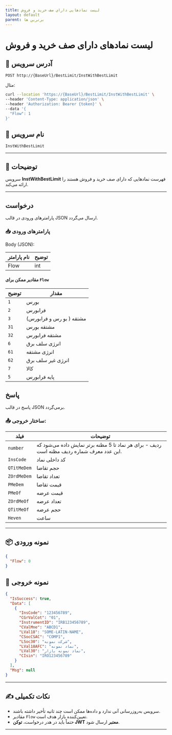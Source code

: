 ```yaml
---
title: ليست نمادهايي داراي صف خريد و فروش
layout: default
parent: برترین ها
---
```


# ليست نمادهای دارای صف خريد و فروش

## 📌 آدرس سرویس

```
POST http://{BaseUrl}/BestLimit/InstWithBestLimit
```

مثال:

```bash
curl --location 'https://{BaseUrl}/BestLimit/InstWithBestLimit' \
--header 'Content-Type: application/json' \
--header 'Authorization: Bearer {token}' \
--data '{
  "Flow": 1
}'
```  

## 🧾 نام سرویس

`InstWithBestLimit`

---

## 🎯 توضیحات

سرویس **InstWithBestLimit** فهرست نمادهایی که دارای صف خرید و فروش هستند را ارائه می‌کند.

---

## درخواست

پارامترهای ورودی در قالب JSON ارسال می‌گردد.

### 📥 پارامترهای ورودی

Body (JSON):

| نام پارامتر | توضیح |
|------------|-------|
| Flow        | int | کد بازار |

#### مقادیر ممکن برای `Flow`

| توضیح | مقدار |
|-------|-------|
| `1`  | بورس |
| `2`  | فرابورس |
| `3` |  مشتقه ( بو رس و فرابورس) |
| `31` |  مشتقه بورس |
| `32` |  مشتقه فرابورس |
| `6` |  انرژی سلف برق |
| `61` |  انرژی مشتقه |
| `62` |  انرژی غیر سلف برق |
| `7` | کالا |
| `5` | پایه فرابورس |

## پاسخ

پاسخ در قالب JSON برمی‌گردد.

### 📤 ساختار خروجی:

| فیلد | توضیحات |
|------|---------|
| `number` | ردیف - برای هر نماد تا 5 مظنه برتر نمایش داده می‌شود که این عدد معرف شماره ردیف مظنه است. |
| `InsCode` | کد داخلی نماد |
| `QTitMeDem` | حجم تقاضا |
| `ZOrdMeDem` | تعداد تقاضا |
| `PMeDem` | قیمت تقاضا |
| `PMeOf` | قیمت عرضه |
| `ZOrdMeOf` | تعداد عرضه |
| `QTitMeOf` | حجم عرضه |
| `Heven` | ساعت |

---

## 📦 نمونه ورودی 

```json
{
  "Flow": 0
}
```

## 📄 نمونه خروجی

```json
{
  "IsSuccess": true,
  "Data": [
    {
      "InsCode": "123456789",
      "CGrValCot": "01",
      "InstrumentID": "IRB123456789",
      "CValMne": "ABCD1",
      "LVal18": "SOME-LATIN-NAME",
      "CSocCSAC": "COMP1",
      "LSoc30": "شرکت نمونه",
      "LVal18AFC": "نماد نمونه",
      "LVal30": "نماد نمونه بازار",
      "CIsin": "IRO123456789"
    }
  ],
  "Msg": null 
}
```

---

## ✍️ نکات تکمیلی
- سرویس به‌روزرسانی آنی ندارد و داده‌ها ممکن است چند ثانیه تأخیر داشته باشند.
- مقادیر `Flow` تعیین‌کننده بازار هدف است.
- حتماً باید در هدر درخواست، **توکن JWT معتبر** ارسال شود.

---